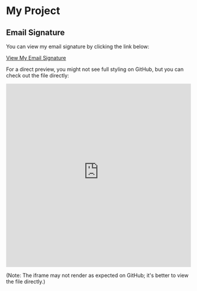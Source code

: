 # My Project

## Email Signature

You can view my email signature by clicking the link below:

[View My Email Signature](https://github.com/yourusername/yourrepo/blob/main/signature.html)

For a direct preview, you might not see full styling on GitHub, but you can check out the file directly:

<iframe src="https://raw.githubusercontent.com/yourusername/yourrepo/main/signature.html" style="border:none; width:100%; height:500px;"></iframe>

(Note: The iframe may not render as expected on GitHub; it's better to view the file directly.)

